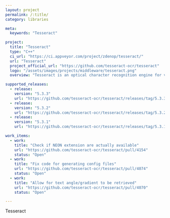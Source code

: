 ```yaml
---
layout: project
permalink: /:title/
category: libraries

meta:
  keywords: "Tesseract"

project:
  title: "Tesseract"
  type: "C++"
  ci_url: "https://ci.appveyor.com/project/zdenop/tesseract/"
  url: "Tesseract"
  project_official_url: "https://github.com/tesseract-ocr/tesseract"
  logo: "/assets/images/projects/middleware/tesseract.png"
  overview: "Tesseract is an optical character recognition engine for various operating systems.It is free software, released under the Apache License. Originally developed by Hewlett-Packard as proprietary software in the 1980s, it was released as open source in 2005 and development has been sponsored by Google since 2006. Tesseract was in the top three OCR engines in terms of character accuracy in 1995. It is available for Linux, Windows and Mac OS X. Tesseract up to and including version 2 could only accept TIFF images of simple one-column text as inputs. These early versions did not include layout analysis, and so inputting multi-columned text, images, or equations produced garbled output. Since version 3.00 Tesseract has supported output text formatting, hOCR positional information and page-layout analysis. Support for a number of new image formats was added using the Leptonica library. Tesseract can detect whether text is monospaced or proportionally spaced."

supported_releases:
  - release:
    version: "5.3.3"
    url: "https://github.com/tesseract-ocr/tesseract/releases/tag/5.3.3"
  - release:
    version: "5.3.2"
    url: "https://github.com/tesseract-ocr/tesseract/releases/tag/5.3.2"
  - release:
    version: "5.3.1"
    url: "https://github.com/tesseract-ocr/tesseract/releases/tag/5.3.1"

work_items:
  - work:
    title: "Check if NEON extension are actually available"
    url: "https://github.com/tesseract-ocr/tesseract/pull/4154"
    status: "Open"
  - work:
    title: "Fix code for generating config files"
    url: "https://github.com/tesseract-ocr/tesseract/pull/4074"
    status: "Open"
  - work:
    title: "Allow for text angle/gradient to be retrieved"
    url: "https://github.com/tesseract-ocr/tesseract/pull/4070"
    status: "Open"

---
```


<p>Tesseract</p>
